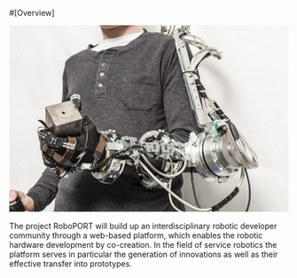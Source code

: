 
#[Overview]

![](/images/main.jpg)

The project RoboPORT will build up an interdisciplinary robotic developer community through a web-based platform, which enables the robotic hardware development by co-creation. In the field of service robotics the platform serves in particular the generation of innovations as well as their effective transfer into prototypes.
